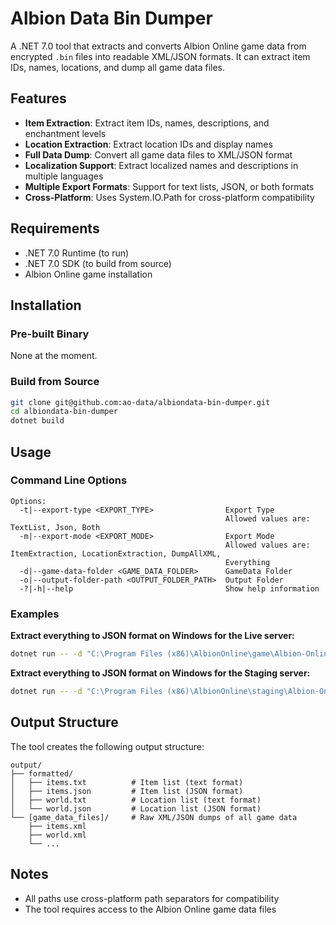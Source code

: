 # Albion Data Bin Dumper

A .NET 7.0 tool that extracts and converts Albion Online game data from encrypted `.bin` files into readable XML/JSON formats. It can extract item IDs, names, locations, and dump all game data files.

## Features

- **Item Extraction**: Extract item IDs, names, descriptions, and enchantment levels
- **Location Extraction**: Extract location IDs and display names  
- **Full Data Dump**: Convert all game data files to XML/JSON format
- **Localization Support**: Extract localized names and descriptions in multiple languages
- **Multiple Export Formats**: Support for text lists, JSON, or both formats
- **Cross-Platform**: Uses System.IO.Path for cross-platform compatibility

## Requirements

- .NET 7.0 Runtime (to run)
- .NET 7.0 SDK (to build from source)
- Albion Online game installation

## Installation

### Pre-built Binary
None at the moment.

### Build from Source
```bash
git clone git@github.com:ao-data/albiondata-bin-dumper.git
cd albiondata-bin-dumper
dotnet build
```

## Usage

### Command Line Options
```
Options:
  -t|--export-type <EXPORT_TYPE>                Export Type
                                                Allowed values are: TextList, Json, Both
  -m|--export-mode <EXPORT_MODE>                Export Mode
                                                Allowed values are: ItemExtraction, LocationExtraction, DumpAllXML,
                                                Everything
  -d|--game-data-folder <GAME_DATA_FOLDER>      GameData Folder
  -o|--output-folder-path <OUTPUT_FOLDER_PATH>  Output Folder
  -?|-h|--help                                  Show help information
```

### Examples

**Extract everything to JSON format on Windows for the Live server:**
```bash
dotnet run -- -d "C:\Program Files (x86)\AlbionOnline\game\Albion-Online_Data\StreamingAssets\GameData" -o "C:\output" -t Json -m Everything
```

**Extract everything to JSON format on Windows for the Staging server:**
```bash
dotnet run -- -d "C:\Program Files (x86)\AlbionOnline\staging\Albion-Online_Data\StreamingAssets\GameData" -o "C:\output" -t Json -m Everything
```

## Output Structure

The tool creates the following output structure:
```
output/
├── formatted/
│   ├── items.txt          # Item list (text format)
│   ├── items.json         # Item list (JSON format)
│   ├── world.txt          # Location list (text format)
│   └── world.json         # Location list (JSON format)
└── [game_data_files]/     # Raw XML/JSON dumps of all game data
    ├── items.xml
    ├── world.xml
    └── ...
```

## Notes

- All paths use cross-platform path separators for compatibility
- The tool requires access to the Albion Online game data files
